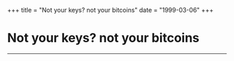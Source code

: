 +++
title = "Not your keys? not your bitcoins"
date = "1999-03-06"
+++



# Not your keys? not your bitcoins

---

<nft-card contractAddress="0x495f947276749ce646f68ac8c248420045cb7b5e" tokenId="21217790705324758101175761062786421039733409879261131814667265907486881742849"> </nft-card> <script src="https://unpkg.com/embeddable-nfts/dist/nft-card.min.js"></script>